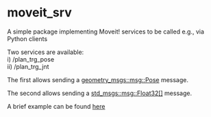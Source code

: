 # moveit_srv


A simple package implementing Moveit! services to be called e.g., via Python clients


Two services are available:  
i) /plan_trg_pose  
ii) /plan_trg_jnt

The first allows sending a [geometry_msgs::msg::Pose](https://docs.ros2.org/latest/api/geometry_msgs/msg/Pose.html) message.

The second allows sending a [std_msgs::msg::Float32[]](https://docs.ros2.org/foxy/api/std_msgs/msg/Float32.html) message.


A brief example can be found [here](https://gitlab-core.supsi.ch/dti-isteps/armlab/fluently/dexterity/-/blob/main/fluently_app/scripts/moveit_client_test.py?ref_type=heads)